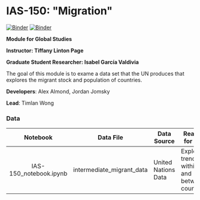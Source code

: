 # IAS-150: "Migration"

[![Binder](https://mybinder.org/badge_logo.svg)](https://mybinder.org/v2/gh/ds-modules/IAS-150/master)
[![Binder](https://img.shields.io/badge/Launch-UCB%20Datahub-blue.svg)](http://datahub.berkeley.edu/user-redirect/interact?account=ds-modules&repo=IAS-150&branch=master&path=IAS-150_notebook.ipynb)

**Module for Global Studies**

**Instructor: Tiffany Linton Page**

**Graduate Student Researcher: Isabel García Valdivia** 

The goal of this module is to exame a data set that the UN produces that explores the migrant stock and population of countries. 

**Developers**: Alex Almond, Jordan Jomsky

**Lead**: Timlan Wong

### Data

| Notebook                     | Data File                           | Data Source                  | Reason for use       |
| :--------------------------: | ----------------------------------- | ---------------------------- | -------------------- |
| IAS-150_notebook.ipynb   | intermediate_migrant_data  | United Nations Data | Explore trends within and between countries        |
